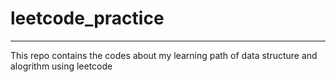 # leetcode_practice
---
This repo contains the codes about my learning path of data structure and alogrithm using leetcode

